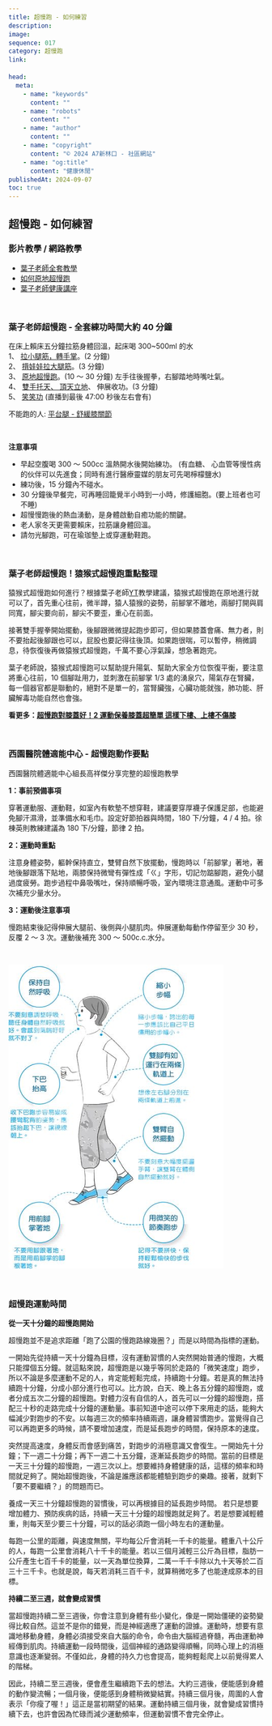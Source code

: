 ```yaml
---
title: 超慢跑 - 如何練習
description:
image:
sequence: 017
category: 超慢跑
link:

head:
  meta:
    - name: "keywords"
      content: ""
    - name: "robots"
      content: ""
    - name: "author"
      content: ""
    - name: "copyright"
      content: "© 2024 A7新林口 - 社區網站"
    - name: "og:title"
      content: "健康休閒"
publishedAt: 2024-09-07
toc: true
---
```


## 超慢跑 - 如何練習

### 影片教學 / 網路教學

- [葉子老師全套教學](https://www.youtube.com/playlist?list=PLBEU2ERQw4Vw1Ef7jFmcJUAwpP88EnuXJ)
- [如何原地超慢跑](https://www.youtube.com/watch?v=ilkzRjeUllE&list=PLBEU2ERQw4VwRFfHG0nre9aF4FTpPCykL&index=3)
- [葉子老師健康講座](https://www.youtube.com/@leoyeh01/videos)

<br>

### 葉子老師超慢跑 - 全套練功時間大約 40 分鐘

在床上賴床五分鐘拉筋身體回溫，起床喝 300~500ml 的水  
1、 [拉小腿筋，轉手掌](https://www.youtube.com/watch?v=aLY3nSC5a84&list=PLBEU2ERQw4Vw1Ef7jFmcJUAwpP88EnuXJ&index=1&t=8s)。(2 分鐘)  
2、 [揹娃娃拉大腿筋](https://www.youtube.com/watch?v=SSMTCUk1zWk&list=PLBEU2ERQw4Vw1Ef7jFmcJUAwpP88EnuXJ&index=2)。(3 分鐘)  
3、 [原地超慢跑](https://www.youtube.com/watch?v=s8Dm5aCZU9s&list=PLBEU2ERQw4Vw1Ef7jFmcJUAwpP88EnuXJ&index=3&t=70s)。(10 ～ 30 分鐘) 左手往後握拳，右腳踏地時嘴吐氣。  
4、 [雙手托天、 頂天立地](https://www.youtube.com/watch?v=IByOBHxhMSQ&list=PLBEU2ERQw4Vw1Ef7jFmcJUAwpP88EnuXJ&index=4&t=4s)、 伸展收功。(3 分鐘)  
5、 [笑笑功](https://www.youtube.com/watch?v=6EhQndrbJVA) (直播到最後 47:00 秒後左右會有)

不能跑的人: [平台腿 - 舒緩膝關節](https://www.youtube.com/watch?v=zJ09qgDF6Yg&list=PLBEU2ERQw4Vw1Ef7jFmcJUAwpP88EnuXJ&index=5)

<br>

**注意事項**

- 早起空腹喝 300 ～ 500cc 溫熱開水後開始練功。
  (有血糖、 心血管等慢性病的伙伴可以先進食；同時有進行醫療靈媒的朋友可先喝檸檬鹽水)
- 練功後，15 分鐘內不碰水。
- 30 分鐘後早餐完，可再睡回籠覺半小時到一小時，修護細胞。(要上班者也可不睡)
- 超慢慢跑後的熱血湧動，是身體啟動自癒功能的關鍵。
- 老人家冬天更需要賴床，拉筋讓身體回溫。
- 請勿光腳跑，可在瑜珈墊上或穿運動鞋跑。

<br>

### 葉子老師超慢跑！猿猴式超慢跑重點整理

猿猴式超慢跑如何進行？根據葉子老師[YT](https://youtu.be/sw-MtrprT_k?si=5Qnlu9uqOCf_MD2m)教學建議，猿猴式超慢跑在原地進行就可以了，首先重心往前，微半蹲，猿人猿猴的姿勢，前腳掌不離地，兩腳打開與肩同寬，腳尖要向前，腳尖不要歪，重心在前面。

接著雙手握拳開始擺動，後腳跟微微提起跑步即可，但如果膝蓋會痛、無力者，則不要抬起後腳跟也可以，屁股也要記得往後頂。如果跑很喘，可以暫停，稍微調息，待恢復後再做猿猴式超慢跑，千萬不要心浮氣躁，想急著跑完。

葉子老師說，猿猴式超慢跑可以幫助提升陽氣、幫助大家全方位恢復平衡，要注意將重心往前，10 個腳趾用力，並刺激在前腳掌 1/3 處的湧泉穴，陽氣存在腎臟，每一個器官都是聯動的，絕對不是單一的，當腎臟強，心臟功能就強，肺功能、肝臟解毒功能自然也會強。

**看更多：[超慢跑對膝蓋好！2 運動保養膝蓋超簡單 這樣下樓、上樓不傷膝](https://health.tvbs.com.tw/nutrition/346322)**

<br>

### 西園醫院體適能中心 - 超慢跑動作要點

西園醫院體適能中心組長高祥傑分享完整的超慢跑教學

**1：事前預備事項**

穿著運動服、運動鞋，如室內有軟墊不想穿鞋，建議要穿厚襪子保護足部，也能避免腳汗濕滑，並準備水和毛巾。設定好節拍器與時間，180 下/分鐘，4 / 4 拍。徐棟英則教練建議為 180 下/分鐘，節律 2 拍。

**2：運動時重點**

注意身體姿勢，軀幹保持直立，雙臂自然下放擺動，慢跑時以「前腳掌」著地，著地後腳跟落下貼地，兩膝保持微彎有彈性成「ㄍ」字形，切記勿踮腳跑，避免小腿過度疲勞。跑步過程中鼻吸嘴吐，保持順暢呼吸，室內環境注意通風。運動中可多次補充少量水分。

**3：運動後注意事項**

慢跑結束後記得伸展大腿前、後側與小腿肌肉。伸展運動每動作停留至少 30 秒，反覆 2 ～ 3 次。運動後補充 300 ～ 500c.c.水分。

<br>

![f017-01.png](/images/fitness/f017-01.png)

<br>

### 超慢跑運動時間

**從一天十分鐘的超慢跑開始**

超慢跑並不是追求距離「跑了公園的慢跑路線幾圈？」而是以時間為指標的運動。

一開始先從持續一天十分鐘為目標，沒有運動習慣的人突然開始普通的慢跑，大概只能撐個五分鐘。就這點來說，超慢跑是以幾乎等同於走路的「微笑速度」跑步，所以不論是多麼運動不足的人，肯定能輕鬆完成，持續跑十分鐘。若是真的無法持續跑十分鐘，分成小部分進行也可以。比方說，白天、晚上各五分鐘的超慢跑，或者分成五次二分鐘的超慢跑。對體力沒有自信的人，首先可以一分鐘的超慢跑，搭配三十秒的走路完成十分鐘的運動量。事前知道中途可以停下來用走的話，能夠大幅減少對跑步的不安。以每週三次的頻率持續兩週，讓身體習慣跑步。當覺得自己可以再跑更多的時候，請不要增加速度，而是延長跑步的時間，保持原本的速度。

突然提高速度，身體反而會感到痛苦，對跑步的消極意識又會復生。一開始先十分鐘；下一週二十分鐘；再下一週二十五分鐘，逐漸延長跑步的時間。當前的目標是一天三十分鐘的超慢跑，一週三次以上。想要維持身體健康的話，這樣的頻率和時間就足夠了。開始超慢跑後，不論是誰應該都能體驗到跑步的樂趣。接著，就剩下「要不要繼續？」的問題而已。

養成一天三十分鐘超慢跑的習慣後，可以再根據目的延長跑步時間。
若只是想要增加體力、預防疾病的話，持續一天三十分鐘的超慢跑就足夠了。若是想要減輕體重，則每天至少要三十分鐘，可以的話必須跑一個小時左右的運動量。

每跑一公里的距離，與速度無關，平均每公斤會消耗一千卡的能量。體重八十公斤的人，每跑一公里會消耗八十千卡的能量。若以三個月減輕三公斤為目標，脂肪一公斤產生七百千卡的能量，以一天為單位換算，二萬一千千卡除以九十天等於二百三十三千卡。也就是說，每天若消耗三百千卡，就算稍微吃多了也能達成原本的目標。

**持續二至三週，就會變成習慣**

當超慢跑持續二至三週後，你會注意到身體有些小變化，像是一開始僵硬的姿勢變得比較自然。這並不是你的錯覺，而是神經適應了運動的證據。運動時，想要有意識地移動身體，身體必須接受來自大腦的命令，命令由大腦經過脊髓，再由運動神經傳到肌肉。持續運動一段時間後，這個神經的通路變得順暢，同時心理上的消極意識也逐漸變弱。不僅如此，身體的持久力也會提高，能夠輕鬆爬上以前覺得累人的階梯。

因此，持續二至三週後，便會產生繼續跑下去的想法。大約三週後，便能感到身體的動作變流暢；一個月後，便能感到身體稍微變結實。持續三個月後，周圍的人會表示「你瘦了喔！」這正是當初期望的結果。運動持續三個月後，就會變成習慣持續下去，也許會因為忙碌而減少運動頻率，但運動習慣不會完全停止。
